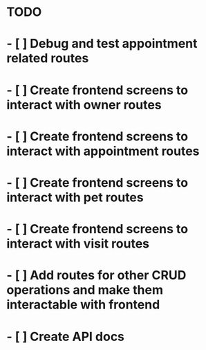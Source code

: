 # TODO

# - [ ] Debug and test appointment related routes

# - [ ] Create frontend screens to interact with owner routes

# - [ ] Create frontend screens to interact with appointment routes

# - [ ] Create frontend screens to interact with pet routes

# - [ ] Create frontend screens to interact with visit routes

# - [ ] Add routes for other CRUD operations and make them interactable with frontend

# - [ ] Create API docs
